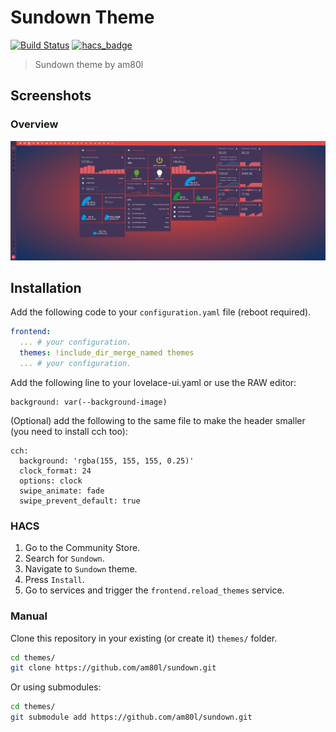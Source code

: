 # Sundown Theme

[![Build Status](https://www.travis-ci.org/home-assistant-community-themes/template.svg?branch=master)](https://www.travis-ci.org/home-assistant-community-themes/template)
[![hacs_badge](https://img.shields.io/badge/HACS-Default-orange.svg)](https://github.com/custom-components/hacs)

> Sundown theme by am80l

## Screenshots

### Overview

![Theme - Overview](https://raw.githubusercontent.com/am80l/sundown/master/sundown.jpg)

## Installation

Add the following code to your `configuration.yaml` file (reboot required).

```yaml
frontend:
  ... # your configuration.
  themes: !include_dir_merge_named themes
  ... # your configuration.
```

Add the following line to your lovelace-ui.yaml or use the RAW editor:
```
background: var(--background-image)
```
(Optional) add the following to the same file to make the header smaller (you need to install cch too):
```
cch:
  background: 'rgba(155, 155, 155, 0.25)'
  clock_format: 24
  options: clock
  swipe_animate: fade
  swipe_prevent_default: true
```
### HACS

1. Go to the Community Store.
2. Search for `Sundown`.
3. Navigate to `Sundown` theme.
4. Press `Install`.
6. Go to services and trigger the `frontend.reload_themes` service.

### Manual

Clone this repository in your existing (or create it) `themes/` folder.

```bash
cd themes/
git clone https://github.com/am80l/sundown.git
```

Or using submodules:

```bash
cd themes/
git submodule add https://github.com/am80l/sundown.git
```
